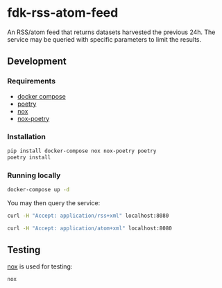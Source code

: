 # fdk-rss-atom-feed

An RSS/atom feed that returns datasets harvested the previous 24h.
The service may be queried with specific parameters to limit the results.

## Development

### Requirements

- [docker compose](https://docs.docker.com/compose/)
- [poetry](https://python-poetry.org/)
- [nox](https://nox.thea.codes/en/stable/)
- [nox-poetry](https://pypi.org/project/nox-poetry/)

### Installation

```bash
pip install docker-compose nox nox-poetry poetry
poetry install
```

### Running locally

```bash
docker-compose up -d
```

You may then query the service:

```bash
curl -H "Accept: application/rss+xml" localhost:8080
```

```bash
curl -H "Accept: application/atom+xml" localhost:8080
```

## Testing

[nox](https://nox.thea.codes/en/stable/) is used for testing:

```bash
nox
```
